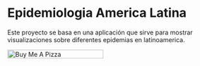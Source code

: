 # Epidemiologia America Latina

Este proyecto se basa en una aplicación que sirve para mostrar visualizaciones sobre diferentes epidemias en latinoamerica.


<a href="https://www.buymeacoffee.com/elhe26" target="_blank"><img src="https://cdn.buymeacoffee.com/buttons/default-orange.png" alt="Buy Me A Pizza" style="height: 20px !important;width: 217px !important;" ></a>

